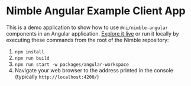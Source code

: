 # Nimble Angular Example Client App

This is a demo application to show how to use `@ni/nimble-angular` components in an Angular application. [Explore it live](https://ni.github.io/nimble/storybook/example-client-app) or run it locally by executing these commands from the root of the Nimble repository:
1. `npm install`
2. `npm run build`
3. `npm run start -w packages/angular-workspace`
4. Navigate your web browser to the address printed in the console (typically `http://localhost:4200/`)